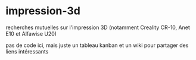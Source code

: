 # impression-3d
recherches mutuelles sur l'impression 3D (notamment Creality CR-10, Anet E10 et Alfawise U20)

pas de code ici, mais juste un tableau kanban et un wiki pour partager des liens intéressants
